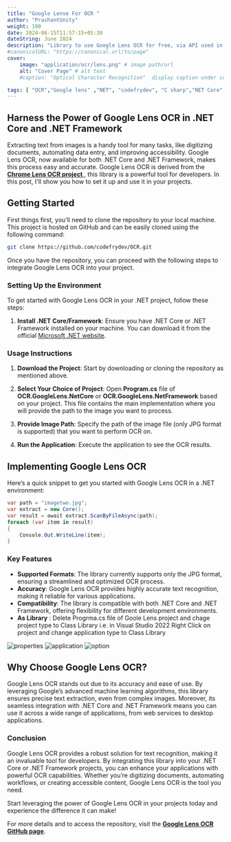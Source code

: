 ```yaml
---
title: "Google Lense For OCR "
author: "PrashantUnity"
weight: 100
date: 2024-06-15T11:57:15+05:30
dateString: June 2024  
description: "Library to use Google Lens OCR for free, via API used in Chromium. This doesn't require running a headless browser. It's set up to work without any options, there's no need to be authorized (no need for Google account!)."
#canonicalURL: "https://canonical.url/to/page"
cover:
    image: "application/ocr/lens.png" # image path/url
    alt: "Cover Page" # alt text
    #caption: "Optical Character Recognition"  display caption under cover 

tags: [ "OCR","Google lens" ,"NET", "codefrydev", "C sharp","NET Core" ,".NET Framework" , "Optical Character Recognition"]
---
```


## Harness the Power of Google Lens OCR in .NET Core and .NET Framework

Extracting text from images is a handy tool for many tasks, like digitizing documents, automating data entry, and improving accessibility. Google Lens OCR, now available for both .NET Core and .NET Framework, makes this process easy and accurate. Google Lens OCR is derived from the **[Chrome Lens OCR project ](https://github.com/dimdenGD/chrome-lens-ocr)**, this library is a powerful tool for developers. In this post, I'll show you how to set it up and use it in your projects.

## Getting Started

First things first, you’ll need to clone the repository to your local machine. This project is hosted on GitHub and can be easily cloned using the following command:

```sh
git clone https://github.com/codefrydev/OCR.git
```

Once you have the repository, you can proceed with the following steps to integrate Google Lens OCR into your project.
### Setting Up the Environment

To get started with Google Lens OCR in your .NET project, follow these steps:

1. **Install .NET Core/Framework**:
   Ensure you have .NET Core or .NET Framework installed on your machine. You can download it from the official [Microsoft .NET website](https://dotnet.microsoft.com/download). 

### Usage Instructions

1. **Download the Project**:
   Start by downloading or cloning the repository as mentioned above.

2. **Select Your Choice of Project**: Open **Program.cs** file of **OCR.GoogleLens.NetCore** or **OCR.GoogleLens.NetFramework** based on  your project. This file contains the main implementation where you will provide the path to the image you want to process.

3. **Provide Image Path**:
   Specify the path of the image file (only JPG format is supported) that you want to perform OCR on.

4. **Run the Application**:
   Execute the application to see the OCR results.

## Implementing Google Lens OCR

Here’s a quick snippet to get you started with Google Lens OCR in a .NET environment:

```cs
var path = "imagetwo.jpg";  
var extract = new Core();
var result = await extract.ScanByFileAsync(path);
foreach (var item in result)
{
    Console.Out.WriteLine(item);
}
```

### Key Features

- **Supported Formats**: The library currently supports only the JPG format, ensuring a streamlined and optimized OCR process.
- **Accuracy**: Google Lens OCR provides highly accurate text recognition, making it reliable for various applications.
- **Compatibility**: The library is compatible with both .NET Core and .NET Framework, offering flexibility for different development environments.
- **As Library** : Delete Progrma.cs file of Goole Lens project and chage project type to Class Library i.e. in Visual Studio 2022 Right Click on project and change application type to Class Library

![properties](https://codefrydev.github.io/Updates/application/ocr/lensprop.png)
![application](https://codefrydev.github.io/Updates/application/ocr/lenswhere.png)
![option](https://codefrydev.github.io/Updates/application/ocr/lenstype.png) 

## Why Choose Google Lens OCR?

Google Lens OCR stands out due to its accuracy and ease of use. By leveraging Google’s advanced machine learning algorithms, this library ensures precise text extraction, even from complex images. Moreover, its seamless integration with .NET Core and .NET Framework means you can use it across a wide range of applications, from web services to desktop applications.


### Conclusion

Google Lens OCR provides a robust solution for text recognition, making it an invaluable tool for developers. By integrating this library into your .NET Core or .NET Framework projects, you can enhance your applications with powerful OCR capabilities. Whether you’re digitizing documents, automating workflows, or creating accessible content, Google Lens OCR is the tool you need.

Start leveraging the power of Google Lens OCR in your projects today and experience the difference it can make!

For more details and to access the repository, visit the **[Google Lens OCR GitHub page](https://github.com/codefrydev/OCR)**.